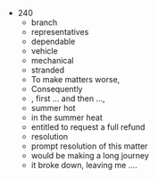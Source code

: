  - 240
    - branch
    - representatives
    - dependable
    - vehicle
    - mechanical
    - stranded
    - To make matters worse,
    - Consequently
    - , first ... and then ..., 
    - summer hot
    - in the summer heat
    - entitled to request a full refund
    - resolution
    - prompt resolution of this matter
    - would be making a long journey 
    - it broke down, leaving me ....